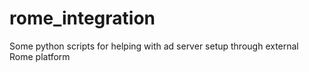 # rome_integration
Some python scripts for helping with ad server setup through external Rome platform
